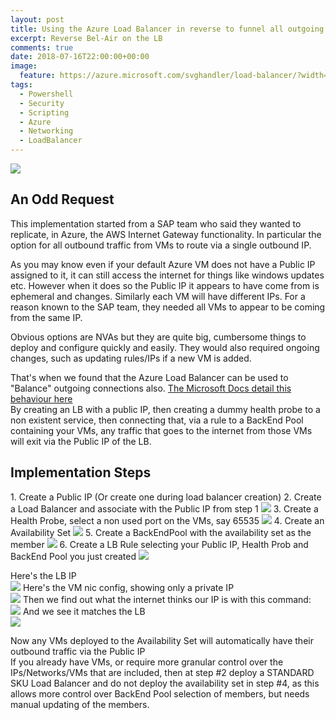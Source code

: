 ```yaml
---
layout: post
title: Using the Azure Load Balancer in reverse to funnel all outgoing traffic via a single IP
excerpt: Reverse Bel-Air on the LB
comments: true
date: 2018-07-16T22:00:00+00:00
image:
  feature: https://azure.microsoft.com/svghandler/load-balancer/?width=600&height=315
tags: 
  - Powershell
  - Security
  - Scripting
  - Azure
  - Networking
  - LoadBalancer
---
```

<img style="float: top;" src="https://azure.microsoft.com/svghandler/load-balancer/?width=600&height=315">

<H2> An Odd Request</H2>
This implementation started from a SAP team who said they wanted to replicate, in Azure, the AWS Internet Gateway functionality. In particular the option for all outbound traffic from VMs to route via a single outbound IP.  

As you may know even if your default Azure VM does not have a Public IP assigned to it, it can still access the internet for things like windows updates etc. However when it does so the Public IP it appears to have come from is ephemeral and changes.  Similarly each VM will have different IPs. For a reason known to the SAP team, they needed all VMs to appear to be coming from the same IP.  

Obvious options are NVAs but they are quite big, cumbersome things to deploy and configure quickly and easily. They would also required ongoing changes, such as updating rules/IPs if a new VM is added.  

That's when we found that the Azure Load Balancer can be used to "Balance" outgoing connections also.
[The Microsoft Docs detail this behaviour here](https://docs.microsoft.com/en-us/azure/load-balancer/load-balancer-outbound-connections#lb)  
By creating an LB with a public IP, then creating a dummy health probe to a non existent service, then connecting that, via a rule to a BackEnd Pool containing your VMs, any traffic that goes to the internet from those VMs will exit via the Public IP of the LB.

<H2>Implementation Steps</H2>
1. Create a Public IP (Or create one during load balancer creation)
2. Create a Load Balancer and associate with the Public IP from step 1
<IMG src="/public/LB1and2.png" align="bottom">
3. Create a Health Probe, select a non used port on the VMs, say 65535
<IMG src="/public/LB3.png" align="bottom">
4. Create an Availability Set
<IMG src="/public/LB4.png" align="bottom">
5. Create a BackEndPool with the availability set as the member 
<IMG src="/public/LB5.png" align="bottom">
6. Create a LB Rule selecting your Public IP, Health Prob and BackEnd Pool you just created
<IMG src="/public/LB6.png" align="bottom">

Here's the LB IP  
<IMG src="/public/LB-IP.png" align="bottom">
Here's the VM nic config, showing only a private IP  
<IMG src="/public/vmnicconf.png" align="bottom">
Then we find out what the internet thinks our IP is with this command:  
<IMG src="/public/ps-command.png" align="bottom">
And we see it matches the LB  
<IMG src="/public/wmip.png" align="bottom">
  
Now any VMs deployed to the Availability Set will automatically have their outbound traffic via the Public IP  
If you already have VMs, or require more granular control over the IPs/Networks/VMs that are included, then at step #2 deploy a STANDARD SKU Load Balancer and do not deploy the availability set in step #4, as this allows more control over BackEnd Pool selection of members, but needs manual updating of the members.
